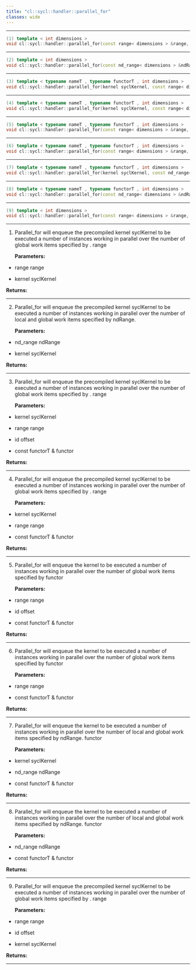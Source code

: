 ```yaml
---
title: "cl::sycl::handler::parallel_for"
classes: wide
---
```


---

```cpp
(1) template < int dimensions >
void cl::sycl::handler::parallel_for(const range< dimensions > &range, kernel syclKernel)
```

---

```cpp
(2) template < int dimensions >
void cl::sycl::handler::parallel_for(const nd_range< dimensions > &ndRange, kernel syclKernel)
```

---

```cpp
(3) template < typename nameT , typename functorT , int dimensions >
void cl::sycl::handler::parallel_for(kernel syclKernel, const range< dimensions > &range, const id< dimensions > &offset, const functorT &functor)
```

---

```cpp
(4) template < typename nameT , typename functorT , int dimensions >
void cl::sycl::handler::parallel_for(kernel syclKernel, const range< dimensions > &range, const functorT &functor)
```

---

```cpp
(5) template < typename nameT , typename functorT , int dimensions >
void cl::sycl::handler::parallel_for(const range< dimensions > &range, const id< dimensions > &offset, const functorT &functor)
```

---

```cpp
(6) template < typename nameT , typename functorT , int dimensions >
void cl::sycl::handler::parallel_for(const range< dimensions > &range, const functorT &functor)
```

---

```cpp
(7) template < typename nameT , typename functorT , int dimensions >
void cl::sycl::handler::parallel_for(kernel syclKernel, const nd_range< dimensions > &ndRange, const functorT &functor)
```

---

```cpp
(8) template < typename nameT , typename functorT , int dimensions >
void cl::sycl::handler::parallel_for(const nd_range< dimensions > &ndRange, const functorT &functor)
```

---

```cpp
(9) template < int dimensions >
void cl::sycl::handler::parallel_for(const range< dimensions > &range, id< dimensions > offset, kernel syclKernel)
```

---

1. Parallel_for will enqueue the precompiled kernel syclKernel to be executed a number of instances working in parallel over the number of global work items specified by . range

   **Parameters:**

  * range range



  * kernel syclKernel



   **Returns:**

---

2. Parallel_for will enqueue the precompiled kernel syclKernel to be executed a number of instances working in parallel over the number of local and global work items specified by ndRange.

   **Parameters:**

  * nd_range ndRange



  * kernel syclKernel



   **Returns:**

---

3. Parallel_for will enqueue the precompiled kernel syclKernel to be executed a number of instances working in parallel over the number of global work items specified by . range

   **Parameters:**

  * kernel syclKernel



  * range range



  * id offset



  * const functorT & functor



   **Returns:**

---

4. Parallel_for will enqueue the precompiled kernel syclKernel to be executed a number of instances working in parallel over the number of global work items specified by . range

   **Parameters:**

  * kernel syclKernel



  * range range



  * const functorT & functor



   **Returns:**

---

5. Parallel_for will enqueue the kernel  to be executed a number of instances working in parallel over the number of global work items specified by functor

   **Parameters:**

  * range range



  * id offset



  * const functorT & functor



   **Returns:**

---

6. Parallel_for will enqueue the kernel  to be executed a number of instances working in parallel over the number of global work items specified by functor

   **Parameters:**

  * range range



  * const functorT & functor



   **Returns:**

---

7. Parallel_for will enqueue the kernel  to be executed a number of instances working in parallel over the number of local and global work items specified by ndRange. functor

   **Parameters:**

  * kernel syclKernel



  * nd_range ndRange



  * const functorT & functor



   **Returns:**

---

8. Parallel_for will enqueue the kernel  to be executed a number of instances working in parallel over the number of local and global work items specified by ndRange. functor

   **Parameters:**

  * nd_range ndRange



  * const functorT & functor



   **Returns:**

---

9. Parallel_for will enqueue the precompiled kernel syclKernel to be executed a number of instances working in parallel over the number of global work items specified by . range

   **Parameters:**

  * range range



  * id offset



  * kernel syclKernel



   **Returns:**

---
